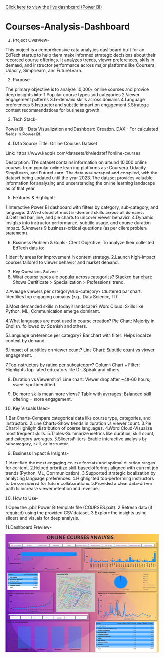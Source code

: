
[Click here to view the live dashboard (Power BI)](https://app.powerbi.com/view?r=eyJrIjoiZDRmNjg0NDItYWNhYS00ZDU1LWJmYmYtMWQ2YTE3MzFhMzlmIiwidCI6ImQ0MmU5ZWE3LTVkODMtNDRjYS1hY2M0LTRkYzJkYmU4ZDkzNCJ9)  

# Courses-Analysis-Dashboard

1.  Project Overview-
   
This project is a comprehensive data analytics dashboard built for an EdTech startup to help them make informed strategic decisions about their recorded course offerings. It analyzes trends, viewer preferences, skills in demand, and instructor performance across major platforms like Coursera, Udacity, Simplilearn, and FutureLearn.

2.  Purpose-
   
The primary objective is to analyze 10,000+ online courses and provide deep insights into:
1.Popular course types and categories
2.Viewer engagement patterns
3.In-demand skills across domains
4.Language preferences
5.Instructor and subtitle impact on engagement
6.Strategic content recommendations for business growth

3.  Tech Stack-
   
Power BI – Data Visualization and Dashboard Creation.
DAX – For calculated fields in Power BI.

4.  Data Source
Title: Online Courses Dataset

Link: https://www.kaggle.com/datasets/khaledatef1/online-courses

Description: The dataset contains information on around 10,000 online courses from popular online learning platforms as : Coursera, Udacity, Simplilearn, and FutureLearn. The data was scraped and compiled, with the dataset being updated until the year 2023. The dataset provides valuable information for analyzing and understanding the online learning landscape as of that year.

5.  Features & Highlights
   
1.Interactive Power BI dashboard with filters by category, sub-category, and language.
2.Word cloud of most in-demand skills across all domains.
3.Detailed bar, line, and pie charts to uncover viewer behavior.
4.Dynamic insights into instructor performance, subtitle usage, and course duration impact.
5.Answers 9 business-critical questions (as per client problem statement).

6.  Business Problem & Goals-
Client Objective:
To analyze their collected EdTech data to:

1.Identify areas for improvement in content strategy.
2.Launch high-impact courses tailored to viewer behavior and market demand.

7.  Key Questions Solved-
1. What course types are popular across categories?
Stacked bar chart: Shows Certificate > Specialization > Professional trend.

2.Average viewers per category/sub-category?
Clustered bar chart: Identifies top engaging domains (e.g., Data Science, IT).

3.Most demanded skills in today’s landscape?
Word Cloud: Skills like Python, ML, Communication emerge dominant.

4.What languages are most used in course creation?
Pie Chart: Majority in English, followed by Spanish and others.

5.Language preference per category?
Bar chart with filter: Helps localize content by demand.

6.Impact of subtitles on viewer count?
Line Chart: Subtitle count vs viewer engagement.

7.Top instructors by rating per subcategory?
Column Chart + Filter: Highlights top-rated educators like Dr. Spisak and others.

8.  Duration vs Viewership?
Line chart: Viewer drop after ~40-60 hours; sweet spot identified.

9.  Do more skills mean more views?
Table with averages: Balanced skill offering = more engagement.

8.  Key Visuals Used-

1.Bar Charts-Compare categorical data like course type, categories, and instructors.
2.Line Charts-Show trends in duration vs viewer count.
3.Pie Chart-Highlight distribution of course languages.
4.Word Cloud-Visualize most frequent skills.
5.Tables-Summarize metrics like duration, skill count, and category averages.
6.Slicers/Filters-Enable interactive analysis by subcategory, skill, or instructor.

9.  Business Impact & Insights-

1.Identified the most engaging course formats and optimal duration ranges for content.
2.Helped prioritize skill-based offerings aligned with current job trends (Python, ML, Communication).
3.Supported strategic localization by analyzing language preferences.
4.Highlighted top-performing instructors to be considered for future collaborations.
5.Provided a clear data-driven path to increase viewer retention and revenue.

10.  How to Use-
    
1.Open the .pbit Power BI template file (COURSES.pbit).
2.Refresh data (if required) using the provided CSV dataset.
3.Explore the insights using slicers and visuals for deep analysis.

11.Dashboard Preview-

![Dashboard](https://github.com/richadubeyess/Courses-Analysis-Dashboard/blob/main/Snapshot%20of%20dashboard.png?raw=true)
